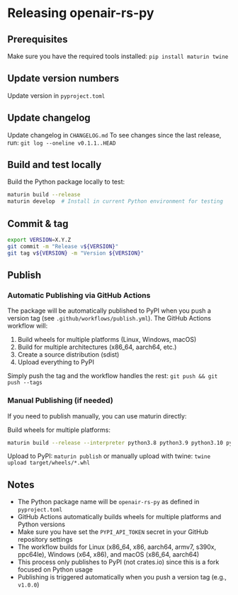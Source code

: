 # Releasing openair-rs-py

## Prerequisites

Make sure you have the required tools installed: `pip install maturin twine`

## Update version numbers

Update version in `pyproject.toml`

## Update changelog

Update changelog in `CHANGELOG.md`
To see changes since the last release, run: `git log --oneline v0.1.1..HEAD`

## Build and test locally

Build the Python package locally to test:

```bash
maturin build --release
maturin develop  # Install in current Python environment for testing
```

## Commit & tag

```bash
export VERSION=X.Y.Z
git commit -m "Release v${VERSION}"
git tag v${VERSION} -m "Version ${VERSION}"
```

## Publish

### Automatic Publishing via GitHub Actions

The package will be automatically published to PyPI when you push a version tag (see `.github/workflows/publish.yml`). The GitHub Actions workflow will:

1. Build wheels for multiple platforms (Linux, Windows, macOS)
2. Build for multiple architectures (x86_64, aarch64, etc.)
3. Create a source distribution (sdist)
4. Upload everything to PyPI

Simply push the tag and the workflow handles the rest: `git push && git push --tags`

### Manual Publishing (if needed)

If you need to publish manually, you can use maturin directly:

Build wheels for multiple platforms:

```bash
maturin build --release --interpreter python3.8 python3.9 python3.10 python3.11 python3.12
```

Upload to PyPI: `maturin publish`
or manually upload with twine: `twine upload target/wheels/*.whl`

## Notes

- The Python package name will be `openair-rs-py` as defined in `pyproject.toml`
- GitHub Actions automatically builds wheels for multiple platforms and Python versions
- Make sure you have set the `PYPI_API_TOKEN` secret in your GitHub repository settings
- The workflow builds for Linux (x86_64, x86, aarch64, armv7, s390x, ppc64le), Windows (x64, x86), and macOS (x86_64, aarch64)
- This process only publishes to PyPI (not crates.io) since this is a fork focused on Python usage
- Publishing is triggered automatically when you push a version tag (e.g., `v1.0.0`)
